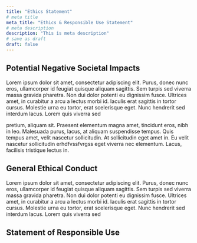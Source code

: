 ```yaml
---
title: "Ethics Statement"
# meta title
meta_title: "Ethics & Responsible Use Statement"
# meta description
description: "This is meta description"
# save as draft
draft: false
---
```


<!-- Please prepare a Statement of Potential Negative Societal Impacts based on the framing from CVPR. We expect that Section 3 won’t apply to everyone, but if it does, please address that as well. (https://cvpr2022.thecvf.com/ethics-guidelines)

Please prepare a statement of principles of responsible use of the technique or system you create. What sorts of contexts or applications would license your work to be used within? What guidelines or restrictions would you place on its use in these situations? -->

## Potential Negative Societal Impacts

Lorem ipsum dolor sit amet, consectetur adipiscing elit. Purus, donec nunc eros, ullamcorper id feugiat quisque aliquam sagittis. Sem turpis sed viverra massa gravida pharetra. Non dui dolor potenti eu dignissim fusce. Ultrices amet, in curabitur a arcu a lectus morbi id. Iaculis erat sagittis in tortor cursus. Molestie urna eu tortor, erat scelerisque eget. Nunc hendrerit sed interdum lacus. Lorem quis viverra sed

pretium, aliquam sit. Praesent elementum magna amet, tincidunt eros, nibh in leo. Malesuada purus, lacus, at aliquam suspendisse tempus. Quis tempus amet, velit nascetur sollicitudin. At sollicitudin eget amet in. Eu velit nascetur sollicitudin erhdfvssfvrgss eget viverra nec elementum. Lacus, facilisis tristique lectus in.

## General Ethical Conduct

Lorem ipsum dolor sit amet, consectetur adipiscing elit. Purus, donec nunc eros, ullamcorper id feugiat quisque aliquam sagittis. Sem turpis sed viverra massa gravida pharetra. Non dui dolor potenti eu dignissim fusce. Ultrices amet, in curabitur a arcu a lectus morbi id. Iaculis erat sagittis in tortor cursus. Molestie urna eu tortor, erat scelerisque eget. Nunc hendrerit sed interdum lacus. Lorem quis viverra sed

## Statement of Responsible Use
